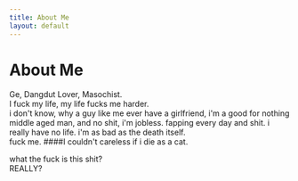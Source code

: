 ```yaml
---
title: About Me
layout: default
---
```


# About Me

Ge, Dangdut Lover, Masochist.<br>
I fuck my life, my life fucks me harder.<br>
i don't know, why a guy like me ever have a girlfriend, i'm a good for nothing middle aged man, and no shit, i'm jobless. fapping every day and shit. i really have no life. i'm as bad as the death itself.<br>
fuck me.
####I couldn't careless if i die as a cat.

what the fuck is this shit?<br>
REALLY?
